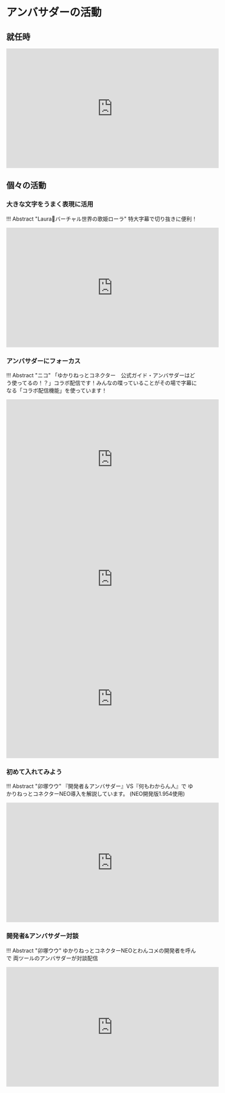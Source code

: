 # アンバサダーの活動

## 就任時

<iframe width="560" height="315" src="https://www.youtube.com/embed/JUXKfQOZ1FE?start=1548" title="YouTube video player" frameborder="0" allow="accelerometer; autoplay; clipboard-write; encrypted-media; gyroscope; picture-in-picture" allowfullscreen></iframe>

## 個々の活動

### 大きな文字をうまく表現に活用

!!! Abstract "Laura💫バーチャル世界の歌姫ローラ"
    特大字幕で切り抜きに便利！

<iframe width="560" height="315" src="https://www.youtube.com/embed/MGWhGmCus5U" title="YouTube video player" frameborder="0" allow="accelerometer; autoplay; clipboard-write; encrypted-media; gyroscope; picture-in-picture" allowfullscreen></iframe>

### アンバサダーにフォーカス

!!! Abstract "ニコ"
    「ゆかりねっとコネクター　公式ガイド・アンバサダーはどう使ってるの！？」コラボ配信です！みんなの喋っていることがその場で字幕になる「コラボ配信機能」を使っています！

<iframe width="560" height="315" src="https://www.youtube.com/embed/1kRo6xp12lw" title="YouTube video player" frameborder="0" allow="accelerometer; autoplay; clipboard-write; encrypted-media; gyroscope; picture-in-picture" allowfullscreen></iframe>

<iframe width="560" height="315" src="https://www.youtube.com/embed/Muk1pwmzbOE" title="YouTube video player" frameborder="0" allow="accelerometer; autoplay; clipboard-write; encrypted-media; gyroscope; picture-in-picture" allowfullscreen></iframe>

<iframe width="560" height="315" src="https://www.youtube.com/embed/h1Pp3vP_Xvs" title="YouTube video player" frameborder="0" allow="accelerometer; autoplay; clipboard-write; encrypted-media; gyroscope; picture-in-picture" allowfullscreen></iframe>

### 初めて入れてみよう

!!! Abstract "卯塚ウウ"
    『開発者＆アンバサダー』VS『何もわからん人』で
    ゆかりねっとコネクターNEO導入を解説しています。
    (NEO開発版1.954使用)

<iframe width="560" height="315" src="https://www.youtube.com/embed/cG1G6YywQLY" title="YouTube video player" frameborder="0" allow="accelerometer; autoplay; clipboard-write; encrypted-media; gyroscope; picture-in-picture" allowfullscreen></iframe>

### 開発者&アンバサダー対談

!!! Abstract "卯塚ウウ"
    ゆかりねっとコネクターNEOとわんコメの開発者を呼んで
    両ツールのアンバサダーが対談配信

<iframe width="560" height="315" src="https://www.youtube.com/embed/wMbFaHm2RWo" title="YouTube video player" frameborder="0" allow="accelerometer; autoplay; clipboard-write; encrypted-media; gyroscope; picture-in-picture" allowfullscreen></iframe>

